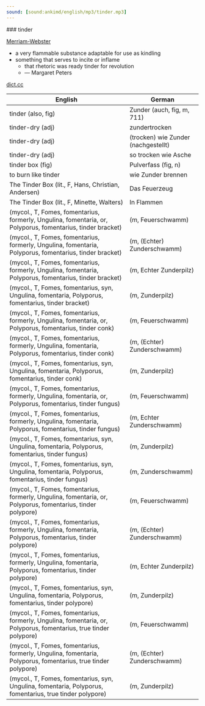 ```yaml
---
sound: [sound:ankimd/english/mp3/tinder.mp3]
---
```


\### tinder

[Merriam-Webster](https://www.merriam-webster.com/dictionary/tinder)

- a very flammable substance adaptable for use as kindling
- something that serves to incite or inflame
    - that rhetoric was ready tinder for revolution
    - — Margaret Peters

[dict.cc](https://www.dict.cc/tinder)

| English        | German       |
| -------------- | ------------ |
| tinder (also, fig) | Zunder (auch, fig, m, 711) |
| tinder-dry (adj) | zundertrocken |
| tinder-dry (adj) | (trocken) wie Zunder (nachgestellt) |
| tinder-dry (adj) | so trocken wie Asche |
| tinder box (fig) | Pulverfass (fig, n) |
| to burn like tinder | wie Zunder brennen |
| The Tinder Box (lit., F, Hans, Christian, Andersen) | Das Feuerzeug |
| The Tinder Box (lit., F, Minette, Walters) | In Flammen |
|  (mycol., T, Fomes, fomentarius, formerly, Ungulina, fomentaria, or, Polyporus, fomentarius, tinder bracket) |  (m, Feuerschwamm) |
|  (mycol., T, Fomes, fomentarius, formerly, Ungulina, fomentaria, Polyporus, fomentarius, tinder bracket) |  (m, (Echter) Zunderschwamm) |
|  (mycol., T, Fomes, fomentarius, formerly, Ungulina, fomentaria, Polyporus, fomentarius, tinder bracket) |  (m, Echter Zunderpilz) |
|  (mycol., T, Fomes, fomentarius, syn, Ungulina, fomentaria, Polyporus, fomentarius, tinder bracket) |  (m, Zunderpilz) |
|  (mycol., T, Fomes, fomentarius, formerly, Ungulina, fomentaria, or, Polyporus, fomentarius, tinder conk) |  (m, Feuerschwamm) |
|  (mycol., T, Fomes, fomentarius, formerly, Ungulina, fomentaria, Polyporus, fomentarius, tinder conk) |  (m, (Echter) Zunderschwamm) |
|  (mycol., T, Fomes, fomentarius, syn, Ungulina, fomentaria, Polyporus, fomentarius, tinder conk) |  (m, Zunderpilz) |
|  (mycol., T, Fomes, fomentarius, formerly, Ungulina, fomentaria, or, Polyporus, fomentarius, tinder fungus) |  (m, Feuerschwamm) |
|  (mycol., T, Fomes, fomentarius, formerly, Ungulina, fomentaria, Polyporus, fomentarius, tinder fungus) |  (m, Echter Zunderschwamm) |
|  (mycol., T, Fomes, fomentarius, syn, Ungulina, fomentaria, Polyporus, fomentarius, tinder fungus) |  (m, Zunderpilz) |
|  (mycol., T, Fomes, fomentarius, syn, Ungulina, fomentaria, Polyporus, fomentarius, tinder fungus) |  (m, Zunderschwamm) |
|  (mycol., T, Fomes, fomentarius, formerly, Ungulina, fomentaria, or, Polyporus, fomentarius, tinder polypore) |  (m, Feuerschwamm) |
|  (mycol., T, Fomes, fomentarius, formerly, Ungulina, fomentaria, Polyporus, fomentarius, tinder polypore) |  (m, (Echter) Zunderschwamm) |
|  (mycol., T, Fomes, fomentarius, formerly, Ungulina, fomentaria, Polyporus, fomentarius, tinder polypore) |  (m, Echter Zunderpilz) |
|  (mycol., T, Fomes, fomentarius, syn, Ungulina, fomentaria, Polyporus, fomentarius, tinder polypore) |  (m, Zunderpilz) |
|  (mycol., T, Fomes, fomentarius, formerly, Ungulina, fomentaria, or, Polyporus, fomentarius, true tinder polypore) |  (m, Feuerschwamm) |
|  (mycol., T, Fomes, fomentarius, formerly, Ungulina, fomentaria, Polyporus, fomentarius, true tinder polypore) |  (m, (Echter) Zunderschwamm) |
|  (mycol., T, Fomes, fomentarius, syn, Ungulina, fomentaria, Polyporus, fomentarius, true tinder polypore) |  (m, Zunderpilz) |
